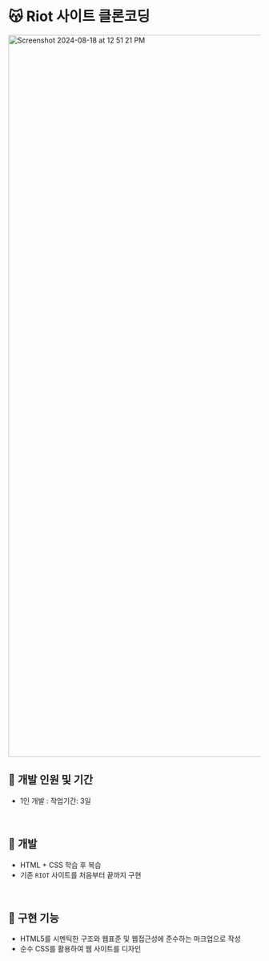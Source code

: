 # 😽 Riot 사이트 클론코딩

<img width="1440" alt="Screenshot 2024-08-18 at 12 51 21 PM" src="https://github.com/user-attachments/assets/3cd53691-b361-4c94-bccd-e3d7b4459ba4">

## 📆 개발 인원 및 기간
- 1인 개발 : 작업기간: 3일

</br>

## 📒 개발
- HTML + CSS 학습 후 복습
- 기존 `RIOT` 사이트를 처음부터 끝까지 구현

</br>

## 📍 구현 기능
- HTML5를 시멘틱한 구조와 웹표준 및 웹접근성에 준수하는 마크업으로 작성
- 순수 CSS를 활용하여 웹 사이트를 디자인
